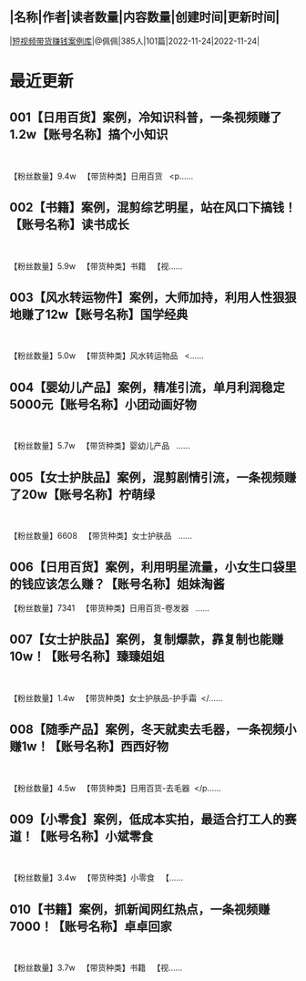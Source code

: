 |名称|作者|读者数量|内容数量|创建时间|更新时间|
---
|[短视频带货赚钱案例库](https://xiaobot.net/p/ppdmn?refer=0b133df9-27dc-423b-8101-639049001c13)|@佩佩|385人|101篇|2022-11-24|2022-11-24|

# 最近更新
## 001【日用百货】案例，冷知识科普，一条视频赚了1.2w【账号名称】搞个小知识
&nbsp;

【粉丝数量】9.4w
&nbsp;
【带货种类】日用百货
&nbsp;
<p......
## 002【书籍】案例，混剪综艺明星，站在风口下搞钱！【账号名称】读书成长
&nbsp;

【粉丝数量】5.9w
&nbsp;
【带货种类】书籍
&nbsp;
【视......
## 003【风水转运物件】案例，大师加持，利用人性狠狠地赚了12w【账号名称】国学经典
&nbsp;

【粉丝数量】5.0w
&nbsp;
【带货种类】风水转运物品
&nbsp;
<......
## 004【婴幼儿产品】案例，精准引流，单月利润稳定5000元【账号名称】小团动画好物
&nbsp;

【粉丝数量】5.7w
&nbsp;
【带货种类】婴幼儿产品
&nbsp;
......
## 005【女士护肤品】案例，混剪剧情引流，一条视频赚了20w【账号名称】柠萌绿
&nbsp;

【粉丝数量】6608
&nbsp;
【带货种类】女士护肤品
&nbsp;
......
## 006【日用百货】案例，利用明星流量，小女生口袋里的钱应该怎么赚？【账号名称】姐妹淘酱
  

【粉丝数量】7341
&nbsp;
【带货种类】日用百货-卷发器
&nbsp;
......
## 007【女士护肤品】案例，复制爆款，靠复制也能赚10w！【账号名称】臻臻姐姐
&nbsp;

【粉丝数量】1.4w
&nbsp;
【带货种类】女士护肤品-护手霜
&nbsp;</......
## 008【随季产品】案例，冬天就卖去毛器，一条视频小赚1w！【账号名称】西西好物
&nbsp;

【粉丝数量】4.5w
&nbsp;
【带货种类】日用百货-去毛器
&nbsp;</p......
## 009【小零食】案例，低成本实拍，最适合打工人的赛道！【账号名称】小斌零食
&nbsp;

【粉丝数量】3.4w
&nbsp;
【带货种类】小零食
&nbsp;
【......
## 010【书籍】案例，抓新闻网红热点，一条视频赚7000！【账号名称】卓卓回家
&nbsp;

【粉丝数量】3.7w
&nbsp;
【带货种类】书籍
&nbsp;
【视......

